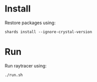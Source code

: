 # Install

Restore packages using:

```
shards install --ignore-crystal-version
```

# Run

Run raytracer using:

```
./run.sh
```